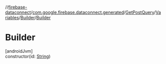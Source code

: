 //[firebase-dataconnect](../../../../../index.md)/[com.google.firebase.dataconnect.generated](../../../index.md)/[GetPostQuery](../../index.md)/[Variables](../index.md)/[Builder](index.md)/[Builder](-builder.md)

# Builder

[androidJvm]\
constructor(id: [String](https://kotlinlang.org/api/latest/jvm/stdlib/kotlin/-string/index.html))

